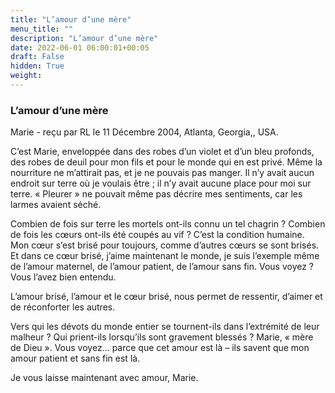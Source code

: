 ```yaml
---
title: "L’amour d’une mère"
menu_title: ""
description: "L’amour d’une mère"
date: 2022-06-01 06:00:01+00:05
draft: False
hidden: True
weight:
---
```

### L’amour d’une mère

Marie - reçu par RL le 11 Décembre 2004, Atlanta, Georgia,, USA.

C’est Marie, enveloppée dans des robes d’un violet et d’un bleu profonds, des robes de deuil pour mon fils et pour le monde qui en est privé. Même la nourriture ne m’attirait pas, et je ne pouvais pas manger. Il n’y avait aucun endroit sur terre où je voulais être ; il n’y avait aucune place pour moi sur terre. « Pleurer » ne pouvait même pas décrire mes sentiments, car les larmes avaient séché.

Combien de fois sur terre les mortels ont-ils connu un tel chagrin ? Combien de fois les cœurs ont-ils été coupés au vif ? C’est la condition humaine. Mon cœur s’est brisé pour toujours, comme d’autres cœurs se sont brisés. Et dans ce cœur brisé, j’aime maintenant le monde, je suis l’exemple même de l’amour maternel, de l’amour patient, de l’amour sans fin. Vous voyez ? Vous l’avez bien entendu.

L’amour brisé, l’amour et le cœur brisé, nous permet de ressentir, d’aimer et de réconforter les autres.

Vers qui les dévots du monde entier se tournent-ils dans l’extrémité de leur malheur ? Qui prient-ils lorsqu’ils sont gravement blessés ? Marie, « mère de Dieu ». Vous voyez… parce que cet amour est là – ils savent que mon amour patient et sans fin est là.

Je vous laisse maintenant avec amour, Marie.
